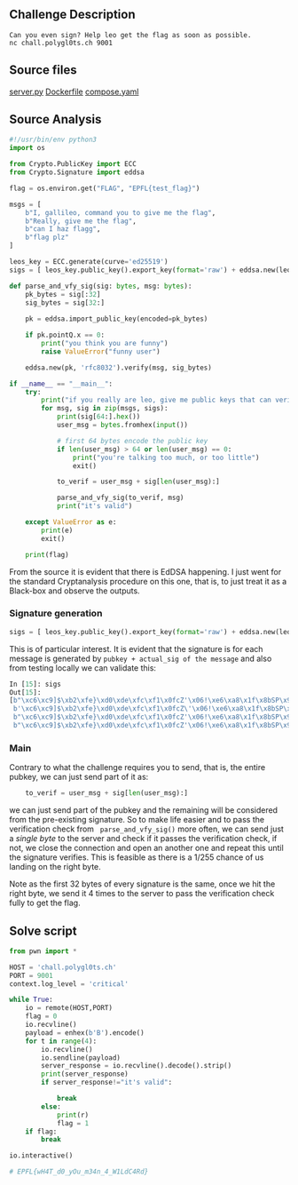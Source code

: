 ## Challenge Description

```
Can you even sign? Help leo get the flag as soon as possible.
nc chall.polygl0ts.ch 9001
```

## Source files

[server.py](./server.py)
[Dockerfile](./Dockerfile)
[compose.yaml](./compose.yaml)


## Source Analysis

```python
#!/usr/bin/env python3
import os

from Crypto.PublicKey import ECC
from Crypto.Signature import eddsa

flag = os.environ.get("FLAG", "EPFL{test_flag}")

msgs = [
    b"I, gallileo, command you to give me the flag",
    b"Really, give me the flag",
    b"can I haz flagg",
    b"flag plz"
]

leos_key = ECC.generate(curve='ed25519')
sigs = [ leos_key.public_key().export_key(format='raw') + eddsa.new(leos_key, 'rfc8032').sign(msg) for msg in msgs]

def parse_and_vfy_sig(sig: bytes, msg: bytes):
    pk_bytes = sig[:32]
    sig_bytes = sig[32:]
    
    pk = eddsa.import_public_key(encoded=pk_bytes)

    if pk.pointQ.x == 0:
        print("you think you are funny")
        raise ValueError("funny user")

    eddsa.new(pk, 'rfc8032').verify(msg, sig_bytes)

if __name__ == "__main__":
    try:
        print("if you really are leo, give me public keys that can verify these signatures")
        for msg, sig in zip(msgs, sigs):
            print(sig[64:].hex())
            user_msg = bytes.fromhex(input())

            # first 64 bytes encode the public key
            if len(user_msg) > 64 or len(user_msg) == 0:
                print("you're talking too much, or too little")
                exit()

            to_verif = user_msg + sig[len(user_msg):]

            parse_and_vfy_sig(to_verif, msg)
            print("it's valid")

    except ValueError as e:
        print(e)
        exit()

    print(flag)
```

From the source it is evident that there is EdDSA happening. I just went for the standard Cryptanalysis procedure on this one, that is, to just treat it as a Black-box and observe the outputs.

### Signature generation

```python
sigs = [ leos_key.public_key().export_key(format='raw') + eddsa.new(leos_key, 'rfc8032').sign(msg) for msg in msgs]
```

This is of particular interest. 
It is evident that the signature is for each message is generated by `pubkey + actual_sig of the message` and also from testing locally we can validate this:

```python
In [15]: sigs
Out[15]: 
[b"\xc6\xc9]$\xb2\xfe}\xd0\xde\xfc\xf1\x0fcZ'\x06!\xe6\xa8\x1f\x8bSP\x98\x17\xc4\xd5\xd9\xba\xf8u\xb8I)2&\xd4,/>\x7f\xc2\xc8'\xcaPd'\r\xd2I~S\xd0\xe2W\xc5Oq\xfc>\x94L\t\xbd\xb9\x895\xb4\xce\xc1\xcbF\xe1\xce\x99\x84c\x89\x13\xb1\xcbR\xddY\t\x91\xcdmU\xe0:\x9a\xd83\x0f",
 b'\xc6\xc9]$\xb2\xfe}\xd0\xde\xfc\xf1\x0fcZ\'\x06!\xe6\xa8\x1f\x8bSP\x98\x17\xc4\xd5\xd9\xba\xf8u\xb8\x02\xfe\xd5\xa8\xcf\xea\xf8\xe3\xe0\xbe\x02\xc2\x0f5\xa1\x9bE V]\xfe\xf7\xeb6(\x1c"\xc6-\x1aP{\x1c\xbb|\xbd\xfb\xa3\xb67LVc\xda-\xa7\xd3m\xc1o\x82\xd7=\xd2P\xa3\xc6D\xba\x93\xfbD\xba\x07',
 b"\xc6\xc9]$\xb2\xfe}\xd0\xde\xfc\xf1\x0fcZ'\x06!\xe6\xa8\x1f\x8bSP\x98\x17\xc4\xd5\xd9\xba\xf8u\xb8\xb6.\xee\nG{\x14\xba'\x94\xe2'\xa4\xbdK\x98\xf0\xa7c3\xac\x89\x7fb\nmo\x06\xe2\xbf\xceu<\xf9\xe7\xc2\xa8/n\xbf\xf9O`\xf9uh\xa2\xca\xf4+\xa6\xd5=mY\x1d\\3y2\x07U\xad\x0b",
 b"\xc6\xc9]$\xb2\xfe}\xd0\xde\xfc\xf1\x0fcZ'\x06!\xe6\xa8\x1f\x8bSP\x98\x17\xc4\xd5\xd9\xba\xf8u\xb8Q [\x9b=\x83~\xc56\xb5^\x1e\xdc\xa5~\xe9!\x008HLw\xf1\xd5=g\xdff\xfa\x83\x82D!\t\xfa\xd3\xd8\xc1e\x03!+\xe3\xe7\xe9\xd4b\xeb\x14\xd7\xcbN'[|&\xdf\xb0\xddU)$\xa8\r"]
```


### Main

Contrary to what the challenge requires you to send, that is, the entire pubkey, we can just send part of it as:

```python
    to_verif = user_msg + sig[len(user_msg):]
```

we can just send part of the pubkey and the remaining will be considered from the pre-existing signature. So to make life easier and to pass the verification check from ` parse_and_vfy_sig()` more often, we can send just a *single byte* to the server and check if it passes the verification check, if not, we close the connection and open an another one and repeat this until the signature verifies.
This is feasible as there is a 1/255 chance of us landing on the right byte.

Note as the first 32 bytes of every signature is the same, once we hit the right byte, we send it 4 times to the server to pass the verification check fully to get the flag.


## Solve script

```python
from pwn import *

HOST = 'chall.polygl0ts.ch'
PORT = 9001
context.log_level = 'critical'

while True:
    io = remote(HOST,PORT)
    flag = 0
    io.recvline()
    payload = enhex(b'B').encode()
    for t in range(4):
        io.recvline()
        io.sendline(payload)
        server_response = io.recvline().decode().strip()
        print(server_response)
        if server_response!="it's valid":

            break
        else:
            print(r)
            flag = 1
    if flag:
        break

io.interactive()

# EPFL{wH4T_d0_yOu_m34n_4_W1LdC4Rd}
```



